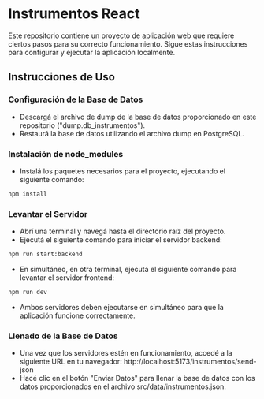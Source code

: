 # Instrumentos React

Este repositorio contiene un proyecto de aplicación web que requiere ciertos pasos para su correcto funcionamiento. Sigue estas instrucciones para configurar y ejecutar la aplicación localmente.

## Instrucciones de Uso

### Configuración de la Base de Datos
- Descargá el archivo de dump de la base de datos proporcionado en este repositorio ("dump.db_instrumentos").
- Restaurá la base de datos utilizando el archivo dump en PostgreSQL.

### Instalación de node_modules
- Instalá los paquetes necesarios para el proyecto, ejecutando el siguiente comando:

```bash
npm install
```

### Levantar el Servidor
- Abrí una terminal y navegá hasta el directorio raíz del proyecto.
- Ejecutá el siguiente comando para iniciar el servidor backend:

```bash
npm run start:backend
```

- En simultáneo, en otra terminal, ejecutá el siguiente comando para levantar el servidor frontend:

```bash
npm run dev
```

- Ambos servidores deben ejecutarse en simultáneo para que la aplicación funcione correctamente.

### Llenado de la Base de Datos
- Una vez que los servidores estén en funcionamiento, accedé a la siguiente URL en tu navegador:
http://localhost:5173/instrumentos/send-json
- Hacé clic en el botón "Enviar Datos" para llenar la base de datos con los datos proporcionados en el archivo src/data/instrumentos.json.